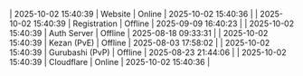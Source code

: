 | 2025-10-02 15:40:39 | Website | Online | 2025-10-02 15:40:36 |
| 2025-10-02 15:40:39 | Registration | Offline | 2025-09-09 16:40:23 |
| 2025-10-02 15:40:39 | Auth Server | Offline | 2025-08-18 09:33:31 |
| 2025-10-02 15:40:39 | Kezan (PvE) | Offline | 2025-08-03 17:58:02 |
| 2025-10-02 15:40:39 | Gurubashi (PvP) | Offline | 2025-08-23 21:44:06 |
| 2025-10-02 15:40:39 | Cloudflare | Online | 2025-10-02 15:40:36 |
